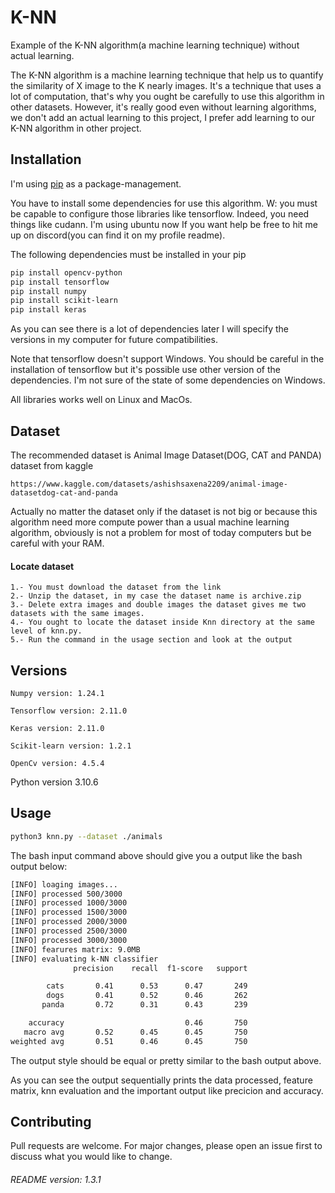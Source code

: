 # K-NN

Example of the K-NN algorithm(a machine learning technique) without actual learning.

The K-NN algorithm is a machine learning technique that help us to quantify the similarity of X image to the K nearly images. It's a technique that uses a lot of computation, that's why you ought be carefully to use this algorithm in other datasets. However, it's really good even without learning algorithms, we don't add an actual learning to this project, I prefer add learning to our K-NN algorithm in other project. 

## Installation

I'm using [pip](https://pip.pypa.io/en/stable/) as a package-management.

You have to install some dependencies for use this algorithm. W: you must be capable to configure those libraries like tensorflow. Indeed, you need things like cudann. I'm using ubuntu now If you want help be free to hit me up on discord(you can find it on my profile readme).

The following dependencies must be installed in your pip

```bash
pip install opencv-python
pip install tensorflow
pip install numpy
pip install scikit-learn
pip install keras
```

As you can see there is a lot of dependencies later I will specify the versions in my computer for future compatibilities.

Note that tensorflow doesn't support Windows. You should be careful in the installation of tensorflow but it's possible use other version of the dependencies. I'm not sure of the state of some dependencies on Windows.

All libraries works well on Linux and MacOs.

## Dataset

The recommended dataset is Animal Image Dataset(DOG, CAT and PANDA) dataset from kaggle

```link
https://www.kaggle.com/datasets/ashishsaxena2209/animal-image-datasetdog-cat-and-panda
```

Actually no matter the dataset only if the dataset is not big or because this algorithm need more compute power than a usual machine learning algorithm, obviously is not a problem for most of today computers but be careful with your RAM.

#### Locate dataset

    1.- You must download the dataset from the link
    2.- Unzip the dataset, in my case the dataset name is archive.zip
    3.- Delete extra images and double images the dataset gives me two datasets with the same images.
    4.- You ought to locate the dataset inside Knn directory at the same level of knn.py.
    5.- Run the command in the usage section and look at the output

## Versions

    Numpy version: 1.24.1

    Tensorflow version: 2.11.0

    Keras version: 2.11.0

    Scikit-learn version: 1.2.1

    OpenCv version: 4.5.4

Python version 3.10.6


## Usage

```bash
python3 knn.py --dataset ./animals
```

The bash input command above should give you a output like the bash output below:

```bash
[INFO] loaging images...
[INFO] processed 500/3000
[INFO] processed 1000/3000
[INFO] processed 1500/3000
[INFO] processed 2000/3000
[INFO] processed 2500/3000
[INFO] processed 3000/3000
[INFO] fearures matrix: 9.0MB
[INFO] evaluating k-NN classifier
              precision    recall  f1-score   support

        cats       0.41      0.53      0.47       249
        dogs       0.41      0.52      0.46       262
       panda       0.72      0.31      0.43       239

    accuracy                           0.46       750
   macro avg       0.52      0.45      0.45       750
weighted avg       0.51      0.46      0.45       750
```

The output style should be equal or pretty similar to the bash output above.

As you can see the output sequentially prints the data processed, feature matrix, knn evaluation and the important output like precicion and accuracy.

## Contributing

Pull requests are welcome. For major changes, please open an issue first
to discuss what you would like to change.

###### README version: 1.3.1
